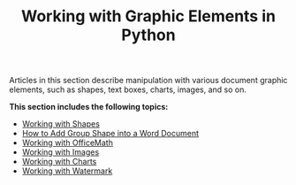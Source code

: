 ﻿---
title: Working with Graphic Elements in Python
second_title: Aspose.Words for Python via .NET
articleTitle: Working with Graphic Elements
linktitle: Working with Graphic Elements
description: "Work with different graphic objects such as images, shapes, watermarks, and others in a document using Python."
type: docs
weight: 150
url: /python-net/working-with-graphic-elements/
aliases: [/python/working-with-graphic-elements/]
---

Articles in this section describe manipulation with various document graphic elements, such as shapes, text boxes, charts, images, and so on. 

**This section includes the following topics:**
- [Working with Shapes](/words/python-net/working-with-shapes/)
- [How to Add Group Shape into a Word Document](/words/python-net/how-to-add-group-shape-into-a-word-document/)
- [Working with OfficeMath](/words/python-net/working-with-officemath/)
- [Working with Images](/words/python-net/working-with-images/)
- [Working with Charts](/words/python-net/working-with-charts/)
- [Working with Watermark](/words/python-net/working-with-watermark/)